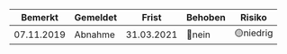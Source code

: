 |Bemerkt|Gemeldet|Frist|Behoben|Risiko|
|---|---|---|---|---|
|07.11.2019|Abnahme|31.03.2021|🔴nein|🟡niedrig|
